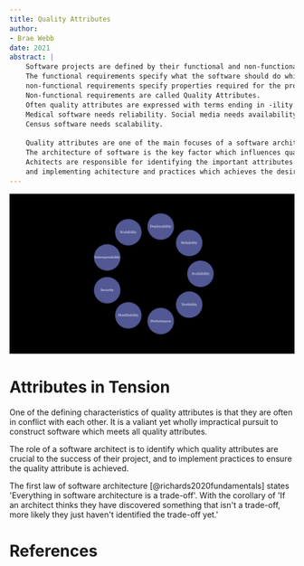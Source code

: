 ```yaml
---
title: Quality Attributes
author:
- Brae Webb
date: 2021
abstract: |
    Software projects are defined by their functional and non-functional requirements.
    The functional requirements specify what the software should do while the
    non-functional requirements specify properties required for the project to be successful.
    Non-functional requirements are called Quality Attributes.
    Often quality attributes are expressed with terms ending in -ility.
    Medical software needs reliability. Social media needs availability.
    Census software needs scalability.

    Quality attributes are one of the main focuses of a software architect.
    The architecture of software is the key factor which influences quality attributes.
    Achitects are responsible for identifying the important attributes for their project
    and implementing achitecture and practices which achieves the desired attributes.
---
```


![Small Sample of Quality Attributes](images/qualities/circle.png)

# Attributes in Tension
One of the defining characteristics of quality attributes is that they are often in conflict with each other.
It is a valiant yet wholly impractical pursuit to construct software which meets all quality attributes.

The role of a software architect is to identify which quality attributes are crucial to the success of their project,
and to implement practices to ensure the quality attribute is achieved.

The first law of software architecture [@richards2020fundamentals] states 'Everything in software architecture is a trade-off'.
With the corollary of
'If an architect thinks they have discovered something that isn't a trade-off, more likely they just haven't identified the trade-off yet.'



# References
